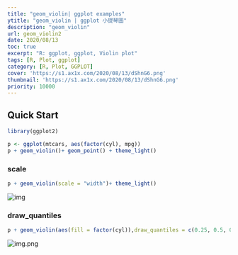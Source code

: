 ```yaml
---
title: "geom_violin| ggplot examples"
ytitle: "geom_violin | ggplot 小提琴圖"
description: "geom_violin"
url: geom_violin2
date: 2020/08/13
toc: true
excerpt: "R: ggplot, ggplot, Violin plot"
tags: [R, Plot, ggplot]
category: [R, Plot, GGPLOT]
cover: 'https://s1.ax1x.com/2020/08/13/dShnG6.png'
thumbnail: 'https://s1.ax1x.com/2020/08/13/dShnG6.png'
priority: 10000
---
```



## Quick Start

```r
library(ggplot2)

p <- ggplot(mtcars, aes(factor(cyl), mpg))
p + geom_violin()+ geom_point() + theme_light()
```

<a name="dw7gw"></a>
### scale
```r
p + geom_violin(scale = "width")+ theme_light()
```
![img](https://s1.ax1x.com/2020/08/13/dShmPx.png)

<a name="0p83A"></a>
### draw_quantiles
```r
p + geom_violin(aes(fill = factor(cyl)),draw_quantiles = c(0.25, 0.5, 0.75))
```
![img.png](https://s1.ax1x.com/2020/08/13/dShZI1.png)

<a name="FG8Ad"></a>
